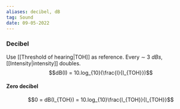 ```yaml
---
aliases: decibel, dB
tag: Sound
date: 09-05-2022
---
```

### Decibel
Use [[Threshold of hearing|TOH]] as reference. Every $\sim\ 3\ dBs$, [[Intensity|intensity]] doubles.
$$dB(I) = 10.log_{10}(\frac{I}{I_{TOH}})$$

#### Zero decibel
$$0 = dB(I_{TOH}) = 10.log_{10}\frac{I_{TOH}}{I_{TOH}}$$